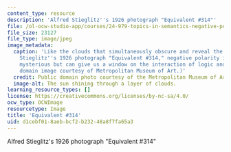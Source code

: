 ```yaml
---
content_type: resource
description: 'Alfred Stieglitz''s 1926 photograph "Equivalent #314"'
file: /ol-ocw-studio-app/courses/24-979-topics-in-semantics-negative-polarity-items-fall-2018/d1cebf018aebbcf2b23248a8f7fa65a3_24-979f18.jpg
file_size: 23127
file_type: image/jpeg
image_metadata:
  caption: 'Like the clouds that simultaneously obscure and reveal the sun in Alfred
    Stieglitz''s 1926 photograph "Equivalent #314," negative polarity items may appear
    mysterious but can give us a window on the interaction of logic and grammar. (Public
    domain image courtesy of Metropolitan Museum of Art.)'
  credit: Public domain photo courtesy of the Metropolitan Museum of Art.
  image-alt: The sun shining through a layer of clouds.
learning_resource_types: []
license: https://creativecommons.org/licenses/by-nc-sa/4.0/
ocw_type: OCWImage
resourcetype: Image
title: 'Equivalent #314'
uid: d1cebf01-8aeb-bcf2-b232-48a8f7fa65a3
---
```

Alfred Stieglitz's 1926 photograph "Equivalent #314"
